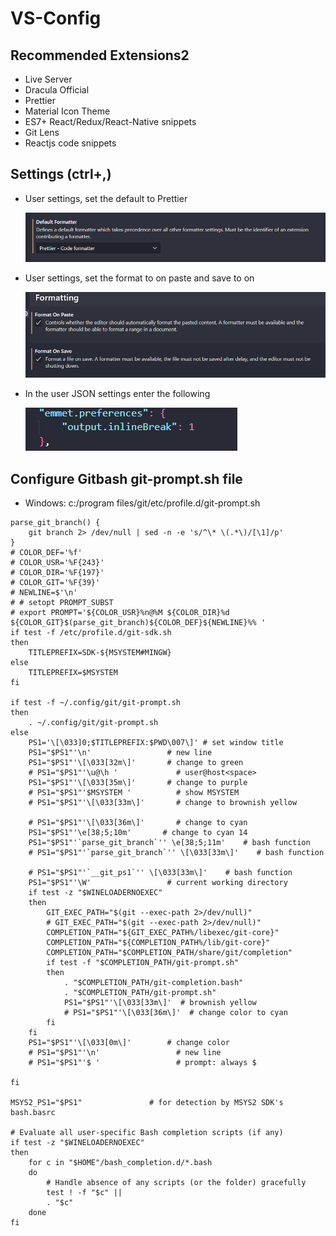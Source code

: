 # VS-Config

## Recommended Extensions2

- Live Server
- Dracula Official
- Prettier
- Material Icon Theme
- ES7+ React/Redux/React-Native snippets
- Git Lens
- Reactjs code snippets

## Settings (ctrl+,)

- User settings, set the default to Prettier

  ![default formatter](./default-formatter.png)

- User settings, set the format to on paste and save to on

  ![format on save](./format-on-save.png)

- In the user JSON settings enter the following

  ![prettier-setttings](./emmet-json.png)

## Configure Gitbash git-prompt.sh file

- Windows: c:/program files/git/etc/profile.d/git-prompt.sh

```shell
parse_git_branch() {
    git branch 2> /dev/null | sed -n -e 's/^\* \(.*\)/[\1]/p'
}
# COLOR_DEF='%f'
# COLOR_USR='%F{243}'
# COLOR_DIR='%F{197}'
# COLOR_GIT='%F{39}'
# NEWLINE=$'\n'
# # setopt PROMPT_SUBST
# export PROMPT='${COLOR_USR}%n@%M ${COLOR_DIR}%d ${COLOR_GIT}$(parse_git_branch)${COLOR_DEF}${NEWLINE}%% '
if test -f /etc/profile.d/git-sdk.sh
then
	TITLEPREFIX=SDK-${MSYSTEM#MINGW}
else
	TITLEPREFIX=$MSYSTEM
fi

if test -f ~/.config/git/git-prompt.sh
then
	. ~/.config/git/git-prompt.sh
else
	PS1='\[\033]0;$TITLEPREFIX:$PWD\007\]' # set window title
	PS1="$PS1"'\n'                 # new line
	PS1="$PS1"'\[\033[32m\]'       # change to green
	# PS1="$PS1"'\u@\h '             # user@host<space>
	PS1="$PS1"'\[\033[35m\]'       # change to purple
	# PS1="$PS1"'$MSYSTEM '          # show MSYSTEM
	# PS1="$PS1"'\[\033[33m\]'       # change to brownish yellow

	# PS1="$PS1"'\[\033[36m\]'       # change to cyan
	PS1="$PS1"'\e[38;5;10m'       # change to cyan 14
	PS1="$PS1"'`parse_git_branch`'' \e[38;5;11m'    # bash function
	# PS1="$PS1"'`parse_git_branch`'' \[\033[33m\]'    # bash function

	# PS1="$PS1"'`__git_ps1`'' \[\033[33m\]'    # bash function
	PS1="$PS1"'\W'                 # current working directory
	if test -z "$WINELOADERNOEXEC"
	then
		GIT_EXEC_PATH="$(git --exec-path 2>/dev/null)"
		# GIT_EXEC_PATH="$(git --exec-path 2>/dev/null)"
		COMPLETION_PATH="${GIT_EXEC_PATH%/libexec/git-core}"
		COMPLETION_PATH="${COMPLETION_PATH%/lib/git-core}"
		COMPLETION_PATH="$COMPLETION_PATH/share/git/completion"
		if test -f "$COMPLETION_PATH/git-prompt.sh"
		then
			. "$COMPLETION_PATH/git-completion.bash"
			. "$COMPLETION_PATH/git-prompt.sh"
			PS1="$PS1"'\[\033[33m\]'  # brownish yellow
			# PS1="$PS1"'\[\033[36m\]'  # change color to cyan
		fi
	fi
	PS1="$PS1"'\[\033[0m\]'        # change color
	# PS1="$PS1"'\n'                 # new line
	# PS1="$PS1"'$ '                 # prompt: always $

fi

MSYS2_PS1="$PS1"               # for detection by MSYS2 SDK's bash.basrc

# Evaluate all user-specific Bash completion scripts (if any)
if test -z "$WINELOADERNOEXEC"
then
	for c in "$HOME"/bash_completion.d/*.bash
	do
		# Handle absence of any scripts (or the folder) gracefully
		test ! -f "$c" ||
		. "$c"
	done
fi
```
